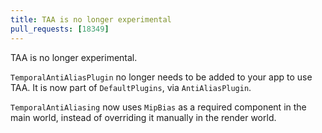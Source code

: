 ```yaml
---
title: TAA is no longer experimental
pull_requests: [18349]
---
```


TAA is no longer experimental.

`TemporalAntiAliasPlugin` no longer needs to be added to your app to use TAA. It is now part of `DefaultPlugins`, via `AntiAliasPlugin`.

`TemporalAntiAliasing` now uses `MipBias` as a required component in the main world, instead of overriding it manually in the render world.
